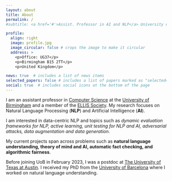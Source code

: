 ```yaml
---
layout: about
title: About
permalink: /
#subtitle: <a href='#'>Assist. Professor in AI and NLP</a> University of Birmingham.

profile:
  align: right
  image: profile.jpg
  image_circular: false # crops the image to make it circular
  address: >
    <p>Office: UG37</p>
    <p>Birmingham B15 2TT</p> 
    <p>United Kingdom</p>

news: true  # includes a list of news items
selected_papers: false # includes a list of papers marked as "selected={true}"
social: true  # includes social icons at the bottom of the page
---
```


I am an assistant professor in [Computer Science](https://www.birmingham.ac.uk/schools/computer-science/index.aspx) at the [University of Birmingham](https://www.birmingham.ac.uk/index.aspx) and a member of the [ELLIS Society](https://ellis.eu/). 
My research focuses on Natural Language Processing (<b>NLP</b>) and Artificial Intelligence (<b>AI</b>). 

I am interested in data-centric NLP and topics such as <i>dynamic evaluation frameworks for NLP, active learning, unit testing for NLP and AI, adversarial attacks, data augmentation and data generation.</i>

My current projects span across problems such as <b>natural language understanding, theory of mind and AI, automatic fact checking, and algorithmic fairness</b>.

Before joining UoB in February 2023, I was a postdoc at [The University of Texas at Austin](https://www.utexas.edu/). I received my PhD from the [University of Barcelona](https://web.ub.edu/en/web/ub/) where I worked on natural language understanding.
